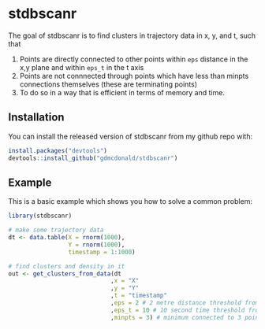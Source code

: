
# stdbscanr

<!-- badges: start -->
<!-- badges: end -->

The goal of stdbscanr is to find clusters in trajectory data in x, y, and t, such that
1. Points are directly connected to other points within `eps` distance in the x,y plane and within `eps_t` in the t axis
2. Points are not connnected through points which have less than minpts connections themselves (these are terminating points)
3. To do so in a way that is efficient in terms of memory and time.


## Installation

You can install the released version of stdbscanr from my github repo with:

``` r
install.packages("devtools")
devtools::install_github("gdmcdonald/stdbscanr")
```

## Example

This is a basic example which shows you how to solve a common problem:

``` r
library(stdbscanr)

# make some trajectory data
dt <- data.table(X = rnorm(1000),
                 Y = rnorm(1000),
                 timestamp = 1:1000)

# find clusters and density in it
out <- get_clusters_from_data(dt
                             ,x = "X"
                             ,y = "Y"
                             ,t = "timestamp"
                             ,eps = 2 # 2 metre distance threshold from other point
                             ,eps_t = 10 # 10 second time threshold from other point
                             ,minpts = 3) # minimum connected to 3 points to continue growing a cluster
```

